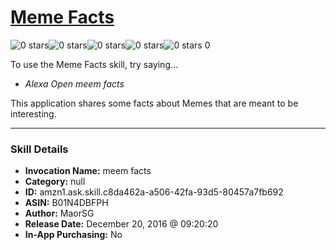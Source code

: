 # [Meme Facts](http://alexa.amazon.com/#skills/amzn1.ask.skill.c8da462a-a506-42fa-93d5-80457a7fb692)
![0 stars](../../images/ic_star_border_black_18dp_1x.png)![0 stars](../../images/ic_star_border_black_18dp_1x.png)![0 stars](../../images/ic_star_border_black_18dp_1x.png)![0 stars](../../images/ic_star_border_black_18dp_1x.png)![0 stars](../../images/ic_star_border_black_18dp_1x.png) 0

To use the Meme Facts skill, try saying...

* *Alexa Open meem facts*

This application shares some facts about Memes that are meant to be interesting.

***

### Skill Details

* **Invocation Name:** meem facts
* **Category:** null
* **ID:** amzn1.ask.skill.c8da462a-a506-42fa-93d5-80457a7fb692
* **ASIN:** B01N4DBFPH
* **Author:** MaorSG
* **Release Date:** December 20, 2016 @ 09:20:20
* **In-App Purchasing:** No
